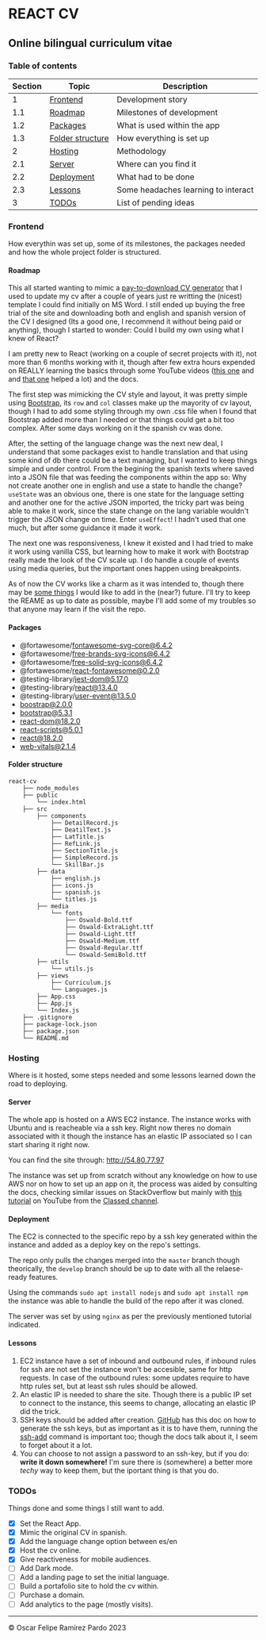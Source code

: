 # REACT CV

## Online bilingual curriculum vitae

### Table of contents

| Section | Topic                                 | Description                         |
| ------- | ------------------------------------- | ----------------------------------- |
| 1       | [Frontend](#frontend)                 | Development story                   |
| 1.1     | [Roadmap](#roadmap)                   | Milestones of development           |
| 1.2     | [Packages](#packages)                 | What is used within the app         |
| 1.3     | [Folder structure](#folder-structure) | How everything is set up            |
| 2       | [Hosting](#hosting)                   | Methodology                         |
| 2.1     | [Server](#server)                     | Where can you find it               |
| 2.2     | [Deployment](#deployment)             | What had to be done                 |
| 2.3     | [Lessons](#lessons)                   | Some headaches learning to interact |
| 3       | [TODOs](#todos)                       | List of pending ideas               |

### Frontend

How everythin was set up, some of its milestones, the packages needed and how the whole project folder is structured.

#### Roadmap

This all started wanting to mimic a [pay-to-download CV generator](https://resume.io/app/) that I used to update my cv after a couple of years just re writting the (nicest) template I could find initially on MS Word. I still ended up buying the free trial of the site and downloading both and english and spanish version of the CV I designed (Its a good one, I recommend it without being paid or anything), though I started to wonder: Could I build my own using what I knew of React?

I am pretty new to React (working on a couple of secret projects with it), not more than 6 months working with it, though after few extra hours expended on REALLY learning the basics through some YouTube videos ([this one](https://www.youtube.com/watch?v=SqcY0GlETPk&pp=ygUOcmVhY3QgdG90b3JpYWw%3D) and and [that one](https://www.youtube.com/watch?v=jCY6DH8F4oc) helped a lot) and the docs.

The first step was mimicking the CV style and layout, it was pretty simple using [Bootstrap](https://getbootstrap.com/docs/5.3/getting-started/introduction/), its `row` and `col` classes make up the mayority of cv layout, though I had to add some styling through my own .css file when I found that Bootstrap added more than I needed or that things could get a bit too complex. After some days working on it the spanish cv was done.

After, the setting of the language change was the next new deal, I understand that some packages exist to handle translation and that using some kind of db there could be a text managing, but I wanted to keep things simple and under control. From the begining the spanish texts where saved into a JSON file that was feeding the components within the app so: Why not create another one in english and use a state to handle the change? `useState` was an obvious one, there is one state for the language setting and another one for the active JSON imported, the tricky part was being able to make it work, since the state change on the lang variable wouldn't trigger the JSON change on time. Enter `useEffect`! I hadn't used that one much, but after some guidance it made it work.

The next one was responsiveness, I knew it existed and I had tried to make it work using vanilla CSS, but learning how to make it work with Bootstrap really made the look of the CV scale up. I do handle a couple of events using media queries, but the important ones happen using breakpoints.

As of now the CV works like a charm as it was intended to, though there may be [some things](#todos) I would like to add in the (near?) future. I'll try to keep the REAME as up to date as possible, maybe I'll add some of my troubles so that anyone may learn if the visit the repo.

#### Packages

- @fortawesome/fontawesome-svg-core@6.4.2
- @fortawesome/free-brands-svg-icons@6.4.2
- @fortawesome/free-solid-svg-icons@6.4.2
- @fortawesome/react-fontawesome@0.2.0
- @testing-library/jest-dom@5.17.0
- @testing-library/react@13.4.0
- @testing-library/user-event@13.5.0
- boostrap@2.0.0
- bootstrap@5.3.1
- react-dom@18.2.0
- react-scripts@5.0.1
- react@18.2.0
- web-vitals@2.1.4

#### Folder structure

```
react-cv
    ├── node_modules
    ├── public
        └── index.html
    ├── src
        ├── components
            ├── DetailRecord.js
            ├── DeatilText.js
            ├── LatTitle.js
            ├── RefLink.js
            ├── SectionTitle.js
            ├── SimpleRecord.js
            └── SkillBar.js
        ├── data
            ├── english.js
            ├── icons.js
            ├── spanish.js
            └── titles.js
        ├── media
            └── fonts
                ├── Oswald-Bold.ttf
                ├── Oswald-ExtraLight.ttf
                ├── Oswald-Light.ttf
                ├── Oswald-Medium.ttf
                ├── Oswald-Regular.ttf
                └── Oswald-SemiBold.ttf
        ├── utils
            └── utils.js
        ├── views
            ├── Curriculum.js
            └── Languages.js
        ├── App.css
        ├── App.js
        └── Index.js
    ├── .gitignore
    ├── package-lock.json
    ├── package.json
    └── README.md
```

### Hosting

Where is it hosted, some steps needed and some lessons learned down the road to deploying.

#### Server

The whole app is hosted on a AWS EC2 instance. The instance works with Ubuntu and is reacheable via a ssh key. Right now theres no domain associated with it though the instance has an elastic IP associated so I can start sharing it right now.

You can find the site through: http://54.80.77.97

The instance was set up from scratch without any knowledge on how to use AWS nor on how to set up an app on it, the process was aided by consulting the docs, checking similar issues on StackOverflow but mainly with [this tutorial](https://www.youtube.com/watch?v=rE8mJ1OYjmM) on YouTube from the [Classed channel](https://www.youtube.com/@Classsed).

#### Deployment

The EC2 is connected to the specific repo by a ssh key generated within the instance and added as a deploy key on the repo's settings.

The repo only pulls the changes merged into the `master` branch though theorically, the `develop` branch should be up to date with all the relaese-ready
features.

Using the commands `sudo apt install nodejs` and `sudo apt install npm` the instance was able to handle the build of the repo after it was cloned.

The server was set by using `nginx` as per the previously mentioned tutorial indicated.

#### Lessons

1. EC2 instance have a set of inbound and outbound rules, if inbound rules for ssh are not set the instance won't be accesible, same for http requests. In case of the outbound rules: some updates require to have http rules set, but at least ssh rules should be allowed.
2. An elastic IP is needed to share the site. Though there is a public IP set to connect to the instance, this seems to change, allocating an elastic IP did the trick.
3. SSH keys should be added after creation. [GitHub](https://docs.github.com/en/authentication/connecting-to-github-with-ssh/generating-a-new-ssh-key-and-adding-it-to-the-ssh-agent) has this doc on how to generate the ssh keys, but as important as it is to have them, running the [ssh-add](https://docs.github.com/en/authentication/connecting-to-github-with-ssh/generating-a-new-ssh-key-and-adding-it-to-the-ssh-agent#adding-your-ssh-key-to-the-ssh-agent) command is important too; though the docs talk about it, I seem to forget about it a lot.
4. You can choose to not assign a password to an ssh-key, but if you do: **write it down somewhere!** I'm sure there is (somewhere) a better more _techy_ way to keep them, but the iportant thing is that you do.

### TODOs

Things done and some things I still want to add.

- [x] Set the React App.
- [x] Mimic the original CV in spanish.
- [x] Add the language change option between es/en
- [x] Host the cv online.
- [x] Give reactiveness for mobile audiences.
- [ ] Add Dark mode.
- [ ] Add a landing page to set the initial language.
- [ ] Build a portafolio site to hold the cv within.
- [ ] Purchase a domain.
- [ ] Add analytics to the page (mostly visits).

---

© Oscar Felipe Ramírez Pardo 2023
